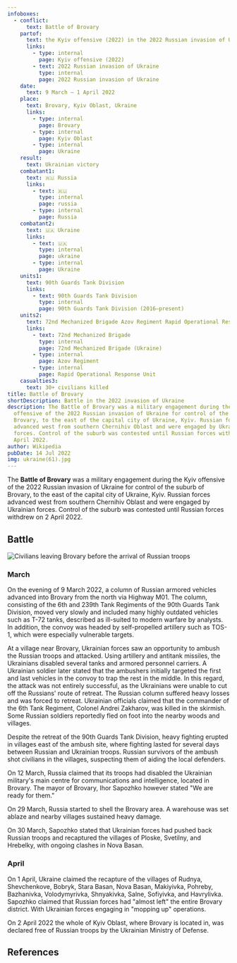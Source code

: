 ```yaml
---
infoboxes:
  - conflict:
      text: Battle of Brovary
    partof:
      text: the Kyiv offensive (2022) in the 2022 Russian invasion of Ukraine
      links:
        - type: internal
          page: Kyiv offensive (2022)
        - text: 2022 Russian invasion of Ukraine
          type: internal
          page: 2022 Russian invasion of Ukraine
    date:
      text: 9 March – 1 April 2022
    place:
      text: Brovary, Kyiv Oblast, Ukraine
      links:
        - type: internal
          page: Brovary
        - type: internal
          page: Kyiv Oblast
        - type: internal
          page: Ukraine
    result:
      text: Ukrainian victory
    combatant1:
      text: 🇷🇺 Russia
      links:
        - text: 🇷🇺
          type: internal
          page: russia
        - type: internal
          page: Russia
    combatant2:
      text: 🇺🇦 Ukraine
      links:
        - text: 🇺🇦
          type: internal
          page: ukraine
        - type: internal
          page: Ukraine
    units1:
      text: 90th Guards Tank Division
      links:
        - text: 90th Guards Tank Division
          type: internal
          page: 90th Guards Tank Division (2016–present)
    units2:
      text: 72nd Mechanized Brigade Azov Regiment Rapid Operational Response Unit
      links:
        - text: 72nd Mechanized Brigade
          type: internal
          page: 72nd Mechanized Brigade (Ukraine)
        - type: internal
          page: Azov Regiment
        - type: internal
          page: Rapid Operational Response Unit
    casualties3:
      text: 30+ civilians killed
title: Battle of Brovary
shortDescription: Battle in the 2022 invasion of Ukraine
description: The Battle of Brovary was a military engagement during the Kyiv
  offensive of the 2022 Russian invasion of Ukraine for control of the suburb of
  Brovary, to the east of the capital city of Ukraine, Kyiv. Russian forces
  advanced west from southern Chernihiv Oblast and were engaged by Ukrainian
  forces. Control of the suburb was contested until Russian forces withdrew on 2
  April 2022.
author: Wikipedia
pubDate: 14 Jul 2022
img: ukraine(61).jpg
---
```


The **Battle of Brovary** was a military engagement during the Kyiv offensive of the 2022 Russian invasion of Ukraine for control of the suburb of Brovary, to the east of the capital city of Ukraine, Kyiv. Russian forces advanced west from southern Chernihiv Oblast and were engaged by Ukrainian forces. Control of the suburb was contested until Russian forces withdrew on 2 April 2022.

## Battle

![Civilians leaving Brovary before the arrival of Russian troops](https://wikipedia.org/wiki/Special:Redirect/file/Civilians_leaving_Brovary_before_the_arrival_of_Russian_troops.jpg?)

### March

On the evening of 9 March 2022, a column of Russian armored vehicles advanced into Brovary from the north via Highway M01. The column, consisting of the 6th and 239th Tank Regiments of the 90th Guards Tank Division, moved very slowly and included many highly outdated vehicles such as T-72 tanks, described as ill-suited to modern warfare by analysts. In addition, the convoy was headed by self-propelled artillery such as TOS-1, which were especially vulnerable targets.

At a village near Brovary, Ukrainian forces saw an opportunity to ambush the Russian troops and attacked. Using artillery and antitank missiles, the Ukrainians disabled several tanks and armored personnel carriers. A Ukrainian soldier later stated that the ambushers initially targeted the first and last vehicles in the convoy to trap the rest in the middle. In this regard, the attack was not entirely successful, as the Ukrainians were unable to cut off the Russians' route of retreat. The Russian column suffered heavy losses and was forced to retreat. Ukrainian officials claimed that the commander of the 6th Tank Regiment, Colonel Andrei Zakharov, was killed in the skirmish. Some Russian soldiers reportedly fled on foot into the nearby woods and villages.

Despite the retreat of the 90th Guards Tank Division, heavy fighting erupted in villages east of the ambush site, where fighting lasted for several days between Russian and Ukrainian troops. Russian survivors of the ambush shot civilians in the villages, suspecting them of aiding the local defenders.

On 12 March, Russia claimed that its troops had disabled the Ukrainian military's main centre for communications and intelligence, located in Brovary. The mayor of Brovary, Ihor Sapozhko however stated "We are ready for them."

On 29 March, Russia started to shell the Brovary area. A warehouse was set ablaze and nearby villages sustained heavy damage.

On 30 March, Sapozhko stated that Ukrainian forces had pushed back Russian troops and recaptured the villages of Ploske, Svetilny, and Hrebelky, with ongoing clashes in Nova Basan.

### April

On 1 April, Ukraine claimed the recapture of the villages of Rudnya, Shevchenkove, Bobryk, Stara Basan, Nova Basan, Makiyivka, Pohreby, Bazhanivka, Volodymyrivka, Shnyakivka, Salne, Sofiyivka, and Havrylivka. Sapozhko claimed that Russian forces had "almost left" the entire Brovary district. With Ukrainian forces engaging in "mopping up" operations.

On 2 April 2022 the whole of Kyiv Oblast, where Brovary is located in, was declared free of Russian troops by the Ukrainian Ministry of Defense.

## References
